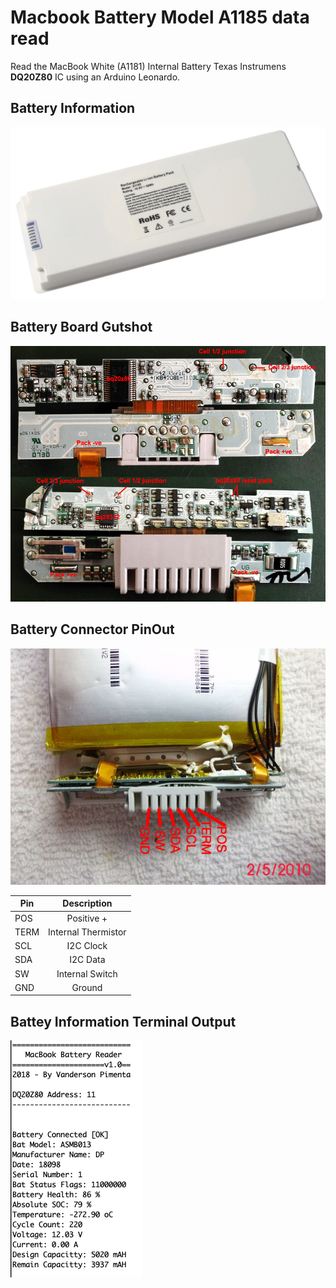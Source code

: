 # Macbook Battery Model A1185 data read

Read the MacBook White (A1181) Internal Battery Texas Instrumens **DQ20Z80** IC using an Arduino Leonardo.

## Battery Information

![](a1185.png)

## Battery Board Gutshot
![](A1181-battery-board.jpg)

## Battery Connector PinOut

![](A1185_pinout.png)

 Pin       | Description          
| ------------- |:-------------:
| POS     | Positive +
| TERM    | Internal Thermistor     
| SCL     | I2C Clock      
| SDA     | I2C Data  
| SW      | Internal Switch 
| GND     | Ground  

## Battey Information Terminal Output
![](terminal_output.png)
